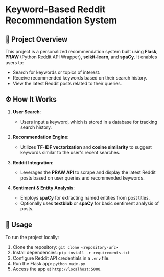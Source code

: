 # Keyword-Based Reddit Recommendation System

## 📘 Project Overview

This project is a personalized recommendation system built using **Flask**, **PRAW** (Python Reddit API Wrapper), **scikit-learn**, and **spaCy**. It enables users to:

- Search for keywords or topics of interest.
- Receive recommended keywords based on their search history.
- View the latest Reddit posts related to their queries.

## ⚙️ How It Works

1. **User Search**:
   - Users input a keyword, which is stored in a database for tracking search history.

2. **Recommendation Engine**:
   - Utilizes **TF-IDF vectorization** and **cosine similarity** to suggest keywords similar to the user's recent searches.

3. **Reddit Integration**:
   - Leverages the **PRAW API** to scrape and display the latest Reddit posts based on user queries and recommended keywords.

4. **Sentiment & Entity Analysis**:
   - Employs **spaCy** for extracting named entities from post titles.
   - Optionally uses **textblob** or **spaCy** for basic sentiment analysis of posts.

## 🚀 Usage

To run the project locally:
1. Clone the repository: `git clone <repository-url>`
2. Install dependencies: `pip install -r requirements.txt`
3. Configure Reddit API credentials in a `.env` file.
4. Run the Flask app: `python main.py`
5. Access the app at `http://localhost:5000`.

